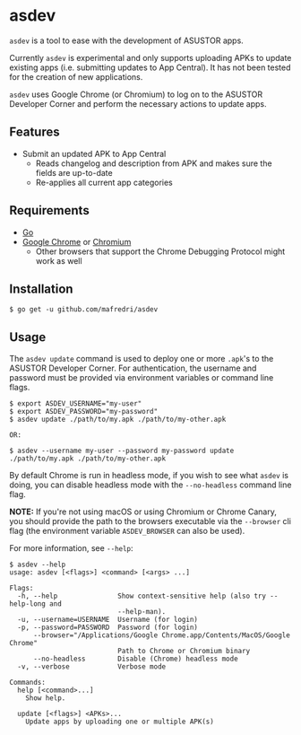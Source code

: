 # asdev

`asdev` is a tool to ease with the development of ASUSTOR apps.

Currently `asdev` is experimental and only supports uploading APKs to update existing apps (i.e. submitting updates to App Central). It has not been tested for the creation of new applications.

`asdev` uses Google Chrome (or Chromium) to log on to the ASUSTOR Developer Corner and perform the necessary actions to update apps.

## Features

* Submit an updated APK to App Central
    * Reads changelog and description from APK and makes sure the fields are up-to-date
    * Re-applies all current app categories

## Requirements

* [Go](https://golang.org/dl/)
* [Google Chrome](https://www.google.com/chrome/browser/desktop/index.html) or [Chromium](https://www.chromium.org/getting-involved/download-chromium)
    * Other browsers that support the Chrome Debugging Protocol might work as well

## Installation

```console
$ go get -u github.com/mafredri/asdev
```

## Usage

The `asdev update` command is used to deploy one or more `.apk`'s to the ASUSTOR Developer Corner. For authentication, the username and password must be provided via environment variables or command line flags.

```console
$ export ASDEV_USERNAME="my-user"
$ export ASDEV_PASSWORD="my-password"
$ asdev update ./path/to/my.apk ./path/to/my-other.apk

OR:

$ asdev --username my-user --password my-password update ./path/to/my.apk ./path/to/my-other.apk
```

By default Chrome is run in headless mode, if you wish to see what `asdev` is doing, you can disable headless mode with the `--no-headless` command line flag.

**NOTE:** If you're not using macOS or using Chromium or Chrome Canary, you should provide the path to the browsers executable via the `--browser` cli flag (the environment variable `ASDEV_BROWSER` can also be used).

For more information, see `--help`:

```console
$ asdev --help
usage: asdev [<flags>] <command> [<args> ...]

Flags:
  -h, --help               Show context-sensitive help (also try --help-long and
                           --help-man).
  -u, --username=USERNAME  Username (for login)
  -p, --password=PASSWORD  Password (for login)
      --browser="/Applications/Google Chrome.app/Contents/MacOS/Google Chrome"
                           Path to Chrome or Chromium binary
      --no-headless        Disable (Chrome) headless mode
  -v, --verbose            Verbose mode

Commands:
  help [<command>...]
    Show help.

  update [<flags>] <APKs>...
    Update apps by uploading one or multiple APK(s)
```
